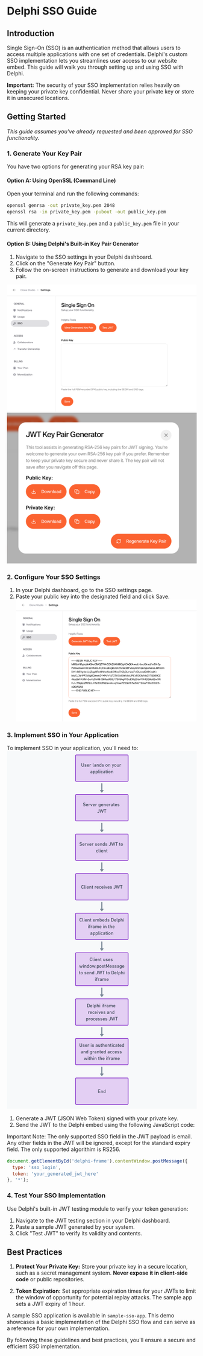 # Delphi SSO Guide

## Introduction

Single Sign-On (SSO) is an authentication method that allows users to access multiple applications with one set of credentials. Delphi's custom SSO implementation lets you streamlines user access to our website embed. This guide will walk you through setting up and using SSO with Delphi.

**Important:** The security of your SSO implementation relies heavily on keeping your private key confidential. Never share your private key or store it in unsecured locations.

## Getting Started

_This guide assumes you've already requested and been approved for SSO functionality._

### 1. Generate Your Key Pair

You have two options for generating your RSA key pair:

#### Option A: Using OpenSSL (Command Line)

Open your terminal and run the following commands:

```bash
openssl genrsa -out private_key.pem 2048
openssl rsa -in private_key.pem -pubout -out public_key.pem
```

This will generate a `private_key.pem` and a `public_key.pem` file in your current directory.

#### Option B: Using Delphi's Built-in Key Pair Generator

1. Navigate to the SSO settings in your Delphi dashboard.
2. Click on the "Generate Key Pair" button.
3. Follow the on-screen instructions to generate and download your key pair.

![SSO Settings](doc/sso-settings.png)
![Key Pair Generator Modal](doc/key-pair-modal.png)

### 2. Configure Your SSO Settings

1. In your Delphi dashboard, go to the SSO settings page.
2. Paste your public key into the designated field and click Save.
![public key field](doc/pubkey.png)
### 3. Implement SSO in Your Application

To implement SSO in your application, you'll need to:
![General Information Flow Diagram](doc/flow.png)
1. Generate a JWT (JSON Web Token) signed with your private key.
2. Send the JWT to the Delphi embed using the following JavaScript code:

Important Note: The only supported SSO field in the JWT payload is email. Any other fields in the JWT will be ignored, except for the standard expiry field. The only 
supported algorithim is RS256.

```javascript
document.getElementById('delphi-frame').contentWindow.postMessage({
  type: 'sso_login',
  token: 'your_generated_jwt_here'
}, '*');
```

### 4. Test Your SSO Implementation

Use Delphi's built-in JWT testing module to verify your token generation:

1. Navigate to the JWT testing section in your Delphi dashboard.
2. Paste a sample JWT generated by your system.
3. Click "Test JWT" to verify its validity and contents.


## Best Practices

1. **Protect Your Private Key:** Store your private key in a secure location, such as a secret management system. **Never expose it in client-side code** or public repositories.

2. **Token Expiration:** Set appropriate expiration times for your JWTs to limit the window of opportunity for potential replay attacks. The sample app sets a JWT expiry of 1 hour.


A sample SSO application is available in `sample-sso-app`. This demo showcases a basic implementation of the Delphi SSO flow and can serve as a reference for your own implementation.


By following these guidelines and best practices, you'll ensure a secure and efficient SSO implementation.



